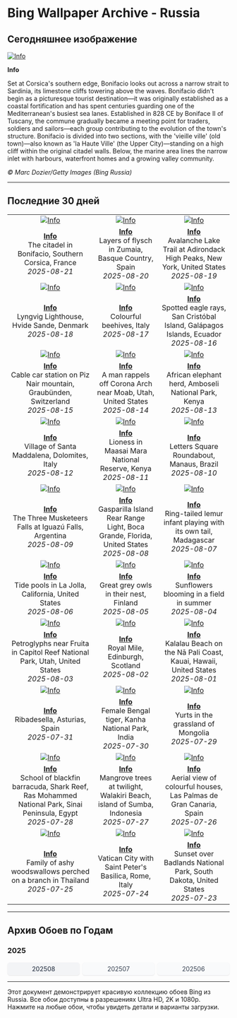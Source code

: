 # Bing Wallpaper Archive - Russia

## Сегодняшнее изображение

[![Info](https://www.bing.com/th?id=OHR.CitadelBonifacio_ROW5645693651_UHD.jpg&pid=hp&w=2560)](https://bing.codexun.com/ru/detail/20250821)

**Info**

Set at Corsica's southern edge, Bonifacio looks out across a narrow strait to Sardinia, its limestone cliffs towering above the waves. Bonifacio didn't begin as a picturesque tourist destination—it was originally established as a coastal fortification and has spent centuries guarding one of the Mediterranean's busiest sea lanes. Established in 828 CE by Boniface II of Tuscany, the commune gradually became a meeting point for traders, soldiers and sailors—each group contributing to the evolution of the town's structure. Bonifacio is divided into two sections, with the 'vieille ville' (old town)—also known as 'la Haute Ville' (the Upper City)—standing on a high cliff within the original citadel walls. Below, the marine area lines the narrow inlet with harbours, waterfront homes and a growing valley community.

*© Marc Dozier/Getty Images (Bing Russia)*

---

## Последние 30 дней

| | | |
|:---:|:---:|:---:|
| [![Info](https://www.bing.com/th?id=OHR.CitadelBonifacio_ROW5645693651_UHD.jpg&pid=hp&w=2560)](https://bing.codexun.com/ru/detail/20250821) | [![Info](https://www.bing.com/th?id=OHR.GipuzcoaSummer_ROW5551089786_UHD.jpg&pid=hp&w=2560)](https://bing.codexun.com/ru/detail/20250820) | [![Info](https://www.bing.com/th?id=OHR.AvalancheLake_ROW5439773268_UHD.jpg&pid=hp&w=2560)](https://bing.codexun.com/ru/detail/20250819) | 
| **[Info](https://bing.codexun.com/ru/detail/20250821)**<br>The citadel in Bonifacio, Southern Corsica, France<br>*2025-08-21* | **[Info](https://bing.codexun.com/ru/detail/20250820)**<br>Layers of flysch in Zumaia, Basque Country, Spain<br>*2025-08-20* | **[Info](https://bing.codexun.com/ru/detail/20250819)**<br>Avalanche Lake Trail at Adirondack High Peaks, New York, United States<br>*2025-08-19* | 
| [![Info](https://www.bing.com/th?id=OHR.LyngvigLighthouse_ROW5324860565_UHD.jpg&pid=hp&w=2560)](https://bing.codexun.com/ru/detail/20250818) | [![Info](https://www.bing.com/th?id=OHR.ColorfulBeehives_ROW5187644040_UHD.jpg&pid=hp&w=2560)](https://bing.codexun.com/ru/detail/20250817) | [![Info](https://www.bing.com/th?id=OHR.SpottedEagleRay_ROW5085410852_UHD.jpg&pid=hp&w=2560)](https://bing.codexun.com/ru/detail/20250816) | 
| **[Info](https://bing.codexun.com/ru/detail/20250818)**<br>Lyngvig Lighthouse, Hvide Sande, Denmark<br>*2025-08-18* | **[Info](https://bing.codexun.com/ru/detail/20250817)**<br>Colourful beehives, Italy<br>*2025-08-17* | **[Info](https://bing.codexun.com/ru/detail/20250816)**<br>Spotted eagle rays, San Cristóbal Island, Galápagos Islands, Ecuador<br>*2025-08-16* | 
| [![Info](https://www.bing.com/th?id=OHR.PizNairPeak_ROW4951213904_UHD.jpg&pid=hp&w=2560)](https://bing.codexun.com/ru/detail/20250815) | [![Info](https://www.bing.com/th?id=OHR.CoronaArch_ROW4754489590_UHD.jpg&pid=hp&w=2560)](https://bing.codexun.com/ru/detail/20250814) | [![Info](https://www.bing.com/th?id=OHR.KenyaElephants_ROW4632844635_UHD.jpg&pid=hp&w=2560)](https://bing.codexun.com/ru/detail/20250813) | 
| **[Info](https://bing.codexun.com/ru/detail/20250815)**<br>Cable car station on Piz Nair mountain, Graubünden, Switzerland<br>*2025-08-15* | **[Info](https://bing.codexun.com/ru/detail/20250814)**<br>A man rappels off Corona Arch near Moab, Utah, United States<br>*2025-08-14* | **[Info](https://bing.codexun.com/ru/detail/20250813)**<br>African elephant herd, Amboseli National Park, Kenya<br>*2025-08-13* | 
| [![Info](https://www.bing.com/th?id=OHR.SantaMaddalena_ROW4509037757_UHD.jpg&pid=hp&w=2560)](https://bing.codexun.com/ru/detail/20250812) | [![Info](https://www.bing.com/th?id=OHR.LionessKenya_ROW4235545619_UHD.jpg&pid=hp&w=2560)](https://bing.codexun.com/ru/detail/20250811) | [![Info](https://www.bing.com/th?id=OHR.RotatoriaLetras_ROW3601160329_UHD.jpg&pid=hp&w=2560)](https://bing.codexun.com/ru/detail/20250810) | 
| **[Info](https://bing.codexun.com/ru/detail/20250812)**<br>Village of Santa Maddalena, Dolomites, Italy<br>*2025-08-12* | **[Info](https://bing.codexun.com/ru/detail/20250811)**<br>Lioness in Maasai Mara National Reserve, Kenya<br>*2025-08-11* | **[Info](https://bing.codexun.com/ru/detail/20250810)**<br>Letters Square Roundabout, Manaus, Brazil<br>*2025-08-10* | 
| [![Info](https://www.bing.com/th?id=OHR.IguazuArgentina_ROW3437451352_UHD.jpg&pid=hp&w=2560)](https://bing.codexun.com/ru/detail/20250809) | [![Info](https://www.bing.com/th?id=OHR.GasparillaLight_ROW6062509878_UHD.jpg&pid=hp&w=2560)](https://bing.codexun.com/ru/detail/20250808) | [![Info](https://www.bing.com/th?id=OHR.BabyLemur_ROW5956965002_UHD.jpg&pid=hp&w=2560)](https://bing.codexun.com/ru/detail/20250807) | 
| **[Info](https://bing.codexun.com/ru/detail/20250809)**<br>The Three Musketeers Falls at Iguazú Falls, Argentina<br>*2025-08-09* | **[Info](https://bing.codexun.com/ru/detail/20250808)**<br>Gasparilla Island Rear Range Light, Boca Grande, Florida, United States<br>*2025-08-08* | **[Info](https://bing.codexun.com/ru/detail/20250807)**<br>Ring-tailed lemur infant playing with its own tail, Madagascar<br>*2025-08-07* | 
| [![Info](https://www.bing.com/th?id=OHR.CaliforniaTidepool_ROW5850471362_UHD.jpg&pid=hp&w=2560)](https://bing.codexun.com/ru/detail/20250806) | [![Info](https://www.bing.com/th?id=OHR.LaplandOwl_ROW5757623428_UHD.jpg&pid=hp&w=2560)](https://bing.codexun.com/ru/detail/20250805) | [![Info](https://www.bing.com/th?id=OHR.HappySunflower_ROW5658655277_UHD.jpg&pid=hp&w=2560)](https://bing.codexun.com/ru/detail/20250804) | 
| **[Info](https://bing.codexun.com/ru/detail/20250806)**<br>Tide pools in La Jolla, California, United States<br>*2025-08-06* | **[Info](https://bing.codexun.com/ru/detail/20250805)**<br>Great grey owls in their nest, Finland<br>*2025-08-05* | **[Info](https://bing.codexun.com/ru/detail/20250804)**<br>Sunflowers blooming in a field in summer<br>*2025-08-04* | 
| [![Info](https://www.bing.com/th?id=OHR.FruitaPetroglyphs_ROW5543812447_UHD.jpg&pid=hp&w=2560)](https://bing.codexun.com/ru/detail/20250803) | [![Info](https://www.bing.com/th?id=OHR.EdinburghFringe_ROW5428357489_UHD.jpg&pid=hp&w=2560)](https://bing.codexun.com/ru/detail/20250802) | [![Info](https://www.bing.com/th?id=OHR.NaPaliKauai_ROW5276434924_UHD.jpg&pid=hp&w=2560)](https://bing.codexun.com/ru/detail/20250801) | 
| **[Info](https://bing.codexun.com/ru/detail/20250803)**<br>Petroglyphs near Fruita in Capitol Reef National Park, Utah, United States<br>*2025-08-03* | **[Info](https://bing.codexun.com/ru/detail/20250802)**<br>Royal Mile, Edinburgh, Scotland<br>*2025-08-02* | **[Info](https://bing.codexun.com/ru/detail/20250801)**<br>Kalalau Beach on the Nā Pali Coast, Kauai, Hawaii, United States<br>*2025-08-01* | 
| [![Info](https://www.bing.com/th?id=OHR.RibadesellaSummer_ROW5171975400_UHD.jpg&pid=hp&w=2560)](https://bing.codexun.com/ru/detail/20250731) | [![Info](https://www.bing.com/th?id=OHR.TigerDay_ROW4927777950_UHD.jpg&pid=hp&w=2560)](https://bing.codexun.com/ru/detail/20250730) | [![Info](https://www.bing.com/th?id=OHR.MongoliaYurts_ROW4824239487_UHD.jpg&pid=hp&w=2560)](https://bing.codexun.com/ru/detail/20250729) | 
| **[Info](https://bing.codexun.com/ru/detail/20250731)**<br>Ribadesella, Asturias, Spain<br>*2025-07-31* | **[Info](https://bing.codexun.com/ru/detail/20250730)**<br>Female Bengal tiger, Kanha National Park, India<br>*2025-07-30* | **[Info](https://bing.codexun.com/ru/detail/20250729)**<br>Yurts in the grassland of Mongolia<br>*2025-07-29* | 
| [![Info](https://www.bing.com/th?id=OHR.BlackfinBarracuda_ROW4721072499_UHD.jpg&pid=hp&w=2560)](https://bing.codexun.com/ru/detail/20250728) | [![Info](https://www.bing.com/th?id=OHR.MangroveTwilight_ROW4626130443_UHD.jpg&pid=hp&w=2560)](https://bing.codexun.com/ru/detail/20250727) | [![Info](https://www.bing.com/th?id=OHR.LasPalmas_ROW4505111661_UHD.jpg&pid=hp&w=2560)](https://bing.codexun.com/ru/detail/20250726) | 
| **[Info](https://bing.codexun.com/ru/detail/20250728)**<br>School of blackfin barracuda, Shark Reef, Ras Mohammed National Park, Sinai Peninsula, Egypt<br>*2025-07-28* | **[Info](https://bing.codexun.com/ru/detail/20250727)**<br>Mangrove trees at twilight, Walakiri Beach, island of Sumba, Indonesia<br>*2025-07-27* | **[Info](https://bing.codexun.com/ru/detail/20250726)**<br>Aerial view of colourful houses, Las Palmas de Gran Canaria, Spain<br>*2025-07-26* | 
| [![Info](https://www.bing.com/th?id=OHR.AshyWoodswallow_ROW0000420936_UHD.jpg&pid=hp&w=2560)](https://bing.codexun.com/ru/detail/20250725) | [![Info](https://www.bing.com/th?id=OHR.VaticanCity_ROW9915711454_UHD.jpg&pid=hp&w=2560)](https://bing.codexun.com/ru/detail/20250724) | [![Info](https://www.bing.com/th?id=OHR.BadlandsSunset_ROW9806016673_UHD.jpg&pid=hp&w=2560)](https://bing.codexun.com/ru/detail/20250723) | 
| **[Info](https://bing.codexun.com/ru/detail/20250725)**<br>Family of ashy woodswallows perched on a branch in Thailand<br>*2025-07-25* | **[Info](https://bing.codexun.com/ru/detail/20250724)**<br>Vatican City with Saint Peter's Basilica, Rome, Italy<br>*2025-07-24* | **[Info](https://bing.codexun.com/ru/detail/20250723)**<br>Sunset over Badlands National Park, South Dakota, United States<br>*2025-07-23* | 


---

## Архив Обоев по Годам

### 2025
<div style="display: grid; grid-template-columns: repeat(auto-fit, minmax(80px, 1fr)); gap: 6px; margin: 12px 0;">
<a href="https://bing.codexun.com/ru/archive/202508" style="padding: 6px 12px; font-size: 14px; border-radius: 6px; box-shadow: 0 1px 2px rgba(0,0,0,0.1); background-color: #f3f4f6; color: #374151; text-decoration: none; text-align: center; transition: background-color 0.2s ease; font-weight: 500;">202508</a>
<a href="https://bing.codexun.com/ru/archive/202507" style="padding: 6px 12px; font-size: 14px; border-radius: 6px; box-shadow: 0 1px 2px rgba(0,0,0,0.1); background-color: #f9fafb; color: #374151; text-decoration: none; text-align: center; transition: background-color 0.2s ease;">202507</a>
<a href="https://bing.codexun.com/ru/archive/202506" style="padding: 6px 12px; font-size: 14px; border-radius: 6px; box-shadow: 0 1px 2px rgba(0,0,0,0.1); background-color: #f9fafb; color: #374151; text-decoration: none; text-align: center; transition: background-color 0.2s ease;">202506</a>
</div>



---

Этот документ демонстрирует красивую коллекцию обоев Bing из Russia. Все обои доступны в разрешениях Ultra HD, 2K и 1080p. Нажмите на любые обои, чтобы увидеть детали и варианты загрузки.
